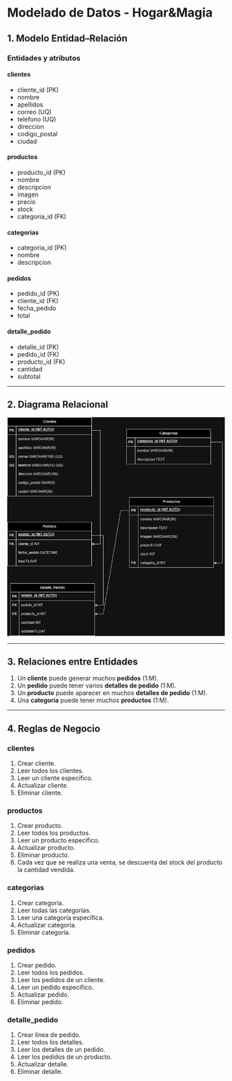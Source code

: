 # Modelado de Datos - Hogar&Magia

## 1. Modelo Entidad–Relación

### Entidades y atributos

#### clientes
- cliente_id (PK)
- nombre
- apellidos
- correo (UQ)
- telefono (UQ)
- direccion
- codigo_postal
- ciudad

#### productos
- producto_id (PK)
- nombre
- descripcion
- imagen
- precio
- stock
- categoria_id (FK)

#### categorias
- categoria_id (PK)
- nombre
- descripcion

#### pedidos
- pedido_id (PK)
- cliente_id (FK)
- fecha_pedido
- total

#### detalle_pedido
- detalle_id (PK)
- pedido_id (FK)
- producto_id (FK)
- cantidad
- subtotal

---

## 2. Diagrama Relacional

![Diagrama Relacional - Hogar&Magia](assets/diagrama-relacional.png)

---
## 3. Relaciones entre Entidades

1. Un **cliente** puede generar muchos **pedidos** (1:M).  
2. Un **pedido** puede tener varios **detalles de pedido** (1:M).  
3. Un **producto** puede aparecer en muchos **detalles de pedido** (1:M).  
4. Una **categoría** puede tener muchos **productos** (1:M).


---

## 4. Reglas de Negocio

### clientes
1. Crear cliente.  
2. Leer todos los clientes.  
3. Leer un cliente específico.  
4. Actualizar cliente.  
5. Eliminar cliente.  

### productos
1. Crear producto.  
2. Leer todos los productos.  
3. Leer un producto específico.  
4. Actualizar producto.  
5. Eliminar producto.  
6. Cada vez que se realiza una venta, se descuenta del stock del producto la cantidad vendida.  

### categorias
1. Crear categoría.  
2. Leer todas las categorías.  
3. Leer una categoría específica.  
4. Actualizar categoría.  
5. Eliminar categoría.  

### pedidos
1. Crear pedido.  
2. Leer todos los pedidos.  
3. Leer los pedidos de un cliente.  
4. Leer un pedido específico.  
5. Actualizar pedido.  
6. Eliminar pedido.  

### detalle_pedido
1. Crear línea de pedido.  
2. Leer todos los detalles.  
3. Leer los detalles de un pedido.  
4. Leer los pedidos de un producto. 
5. Actualizar detalle.  
6. Eliminar detalle.  
